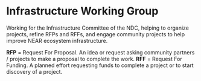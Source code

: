 # Infrastructure Working Group
Working for the Infrastructure Committee of the NDC, helping to organize projects, refine RFPs and RFFs, and engage community projects to help improve NEAR ecosystem infrastructure.

**RFP** = Request For Proposal. An idea or request asking community partners / projects to make a proposal to complete the work.
**RFF** = Request For Funding. A planned effort requesting funds to complete a project or to start discovery of a project.

